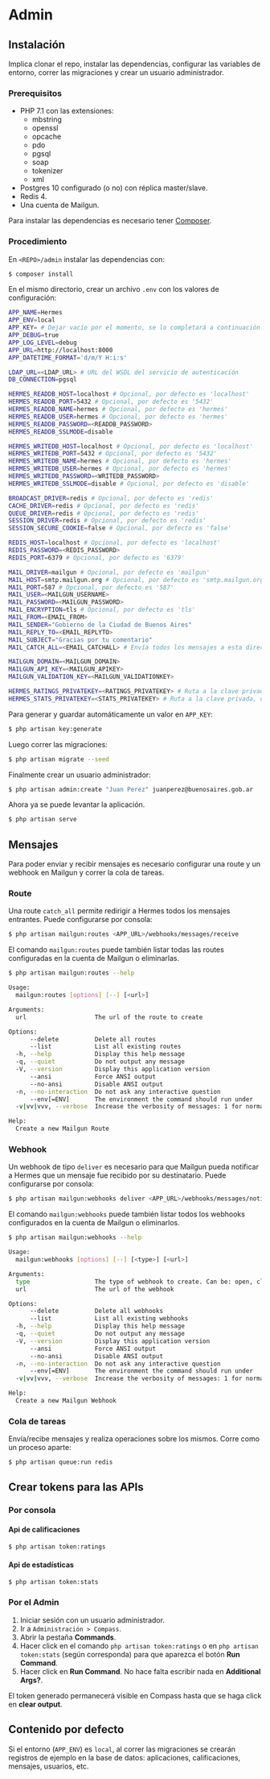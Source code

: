 # Admin

## Instalación

Implica clonar el repo, instalar las dependencias, configurar las variables de entorno, correr las migraciones y crear un usuario administrador.

### Prerequisitos

- PHP 7.1 con las extensiones:
    - mbstring
    - openssl
    - opcache
    - pdo
    - pgsql
    - soap
    - tokenizer
    - xml
- Postgres 10 configurado (o no) con réplica master/slave.
- Redis 4.
- Una cuenta de Mailgun.

Para instalar las dependencias es necesario tener [Composer](https://getcomposer.org/).

### Procedimiento

En `<REPO>/admin` instalar las dependencias con:

```bash
$ composer install
```

En el mismo directorio, crear un archivo `.env` con los valores de configuración:

```bash
APP_NAME=Hermes
APP_ENV=local
APP_KEY= # Dejar vacío por el momento, se lo completará a continuación
APP_DEBUG=true
APP_LOG_LEVEL=debug
APP_URL=http://localhost:8000
APP_DATETIME_FORMAT='d/m/Y H:i:s'

LDAP_URL=<LDAP_URL> # URL del WSDL del servicio de autenticación
DB_CONNECTION=pgsql

HERMES_READDB_HOST=localhost # Opcional, por defecto es 'localhost'
HERMES_READDB_PORT=5432 # Opcional, por defecto es '5432'
HERMES_READDB_NAME=hermes # Opcional, por defecto es 'hermes'
HERMES_READDB_USER=hermes # Opcional, por defecto es 'hermes'
HERMES_READDB_PASSWORD=<READDB_PASSWORD>
HERMES_READDB_SSLMODE=disable

HERMES_WRITEDB_HOST=localhost # Opcional, por defecto es 'localhost'
HERMES_WRITEDB_PORT=5432 # Opcional, por defecto es '5432'
HERMES_WRITEDB_NAME=hermes # Opcional, por defecto es 'hermes'
HERMES_WRITEDB_USER=hermes # Opcional, por defecto es 'hermes'
HERMES_WRITEDB_PASSWORD=<WRITEDB_PASSWORD>
HERMES_WRITEDB_SSLMODE=disable # Opcional, por defecto es 'disable'

BROADCAST_DRIVER=redis # Opcional, por defecto es 'redis'
CACHE_DRIVER=redis # Opcional, por defecto es 'redis'
QUEUE_DRIVER=redis # Opcional, por defecto es 'redis'
SESSION_DRIVER=redis # Opcional, por defecto es 'redis'
SESSION_SECURE_COOKIE=false # Opcional, por defecto es 'false'

REDIS_HOST=localhost # Opcional, por defecto es 'localhost'
REDIS_PASSWORD=<REDIS_PASSWORD>
REDIS_PORT=6379 # Opcional, por defecto es '6379'

MAIL_DRIVER=mailgun # Opcional, por defecto es 'mailgun'
MAIL_HOST=smtp.mailgun.org # Opcional, por defecto es 'smtp.mailgun.org'
MAIL_PORT=587 # Opcional, por defecto es '587'
MAIL_USER=<MAILGUN_USERNAME>
MAIL_PASSWORD=<MAILGUN_PASSWORD>
MAIL_ENCRYPTION=tls # Opcional, por defecto es 'tls'
MAIL_FROM=<EMAIL_FROM>
MAIL_SENDER="Gobierno de la Ciudad de Buenos Aires"
MAIL_REPLY_TO=<EMAIL_REPLYTO>
MAIL_SUBJECT="Gracias por tu comentario"
MAIL_CATCH_ALL=<EMAIL_CATCHALL> # Envía todos los mensajes a esta dirección

MAILGUN_DOMAIN=<MAILGUN_DOMAIN>
MAILGUN_API_KEY=<MAILGUN_APIKEY>
MAILGUN_VALIDATION_KEY=<MAILGUN_VALIDATIONKEY>

HERMES_RATINGS_PRIVATEKEY=<RATINGS_PRIVATEKEY> # Ruta a la clave privada, debe estar en formato PEM
HERMES_STATS_PRIVATEKEY=<STATS_PRIVATEKEY> # Ruta a la clave privada, debe estar en formato PEM
```

Para generar y guardar automáticamente un valor en `APP_KEY`:

```bash
$ php artisan key:generate
```

Luego correr las migraciones:

```bash
$ php artisan migrate --seed
```

Finalmente crear un usuario administrador:

```bash
$ php artisan admin:create "Juan Perez" juanperez@buenosaires.gob.ar
```

Ahora ya se puede levantar la aplicación.

```bash
$ php artisan serve
```

## Mensajes

Para poder enviar y recibir mensajes es necesario configurar una route y un webhook en Mailgun y correr la cola de tareas.

### Route

Una route `catch_all` permite redirigir a Hermes todos los mensajes entrantes. Puede configurarse por consola:

```bash
$ php artisan mailgun:routes <APP_URL>/webhooks/messages/receive
```

El comando `mailgun:routes` puede también listar todas las routes configuradas en la cuenta de Mailgun o eliminarlas.

```bash
$ php artisan mailgun:routes --help

Usage:
  mailgun:routes [options] [--] [<url>]

Arguments:
  url                   The url of the route to create

Options:
      --delete          Delete all routes
      --list            List all existing routes
  -h, --help            Display this help message
  -q, --quiet           Do not output any message
  -V, --version         Display this application version
      --ansi            Force ANSI output
      --no-ansi         Disable ANSI output
  -n, --no-interaction  Do not ask any interactive question
      --env[=ENV]       The environment the command should run under
  -v|vv|vvv, --verbose  Increase the verbosity of messages: 1 for normal output, 2 for more verbose output and 3 for debug

Help:
  Create a new Mailgun Route
```

### Webhook

Un webhook de tipo `deliver` es necesario para que Mailgun pueda notificar a Hermes que un mensaje fue recibido por su destinatario. Puede configurarse por consola:

```bash
$ php artisan mailgun:webhooks deliver <APP_URL>/webhooks/messages/notify
```

El comando `mailgun:webhooks` puede también listar todos los webhooks configurados en la cuenta de Mailgun o eliminarlos.

```bash
$ php artisan mailgun:webhooks --help

Usage:
  mailgun:webhooks [options] [--] [<type>] [<url>]

Arguments:
  type                  The type of webhook to create. Can be: open, click, unsubscribe, spam, bounce, drop, deliver
  url                   The url of the webhook

Options:
      --delete          Delete all webhooks
      --list            List all existing webhooks
  -h, --help            Display this help message
  -q, --quiet           Do not output any message
  -V, --version         Display this application version
      --ansi            Force ANSI output
      --no-ansi         Disable ANSI output
  -n, --no-interaction  Do not ask any interactive question
      --env[=ENV]       The environment the command should run under
  -v|vv|vvv, --verbose  Increase the verbosity of messages: 1 for normal output, 2 for more verbose output and 3 for debug

Help:
  Create a new Mailgun Webhook
```

### Cola de tareas

Envía/recibe mensajes y realiza operaciones sobre los mismos. Corre como un proceso aparte:

```bash
$ php artisan queue:run redis
```

## Crear tokens para las APIs

### Por consola

#### Api de calificaciones

```bash
$ php artisan token:ratings
```

#### Api de estadísticas

```bash
$ php artisan token:stats
```

### Por el Admin

1. Iniciar sesión con un usuario administrador.
2. Ir a `Administración > Compass`.
3. Abrir la pestaña **Commands**.
4. Hacer click en el comando `php artisan token:ratings` o en `php artisan token:stats` (según corresponda) para que aparezca el botón **Run Command**.
5. Hacer click en **Run Command**. No hace falta escribir nada en **Additional Args?**.

El token generado permanecerá visible en Compass hasta que se haga click en **clear output**.

## Contenido por defecto

Si el entorno (`APP_ENV`) es `local`, al correr las migraciones se crearán registros de ejemplo en la base de datos: aplicaciones, calificaciones, mensajes, usuarios, etc.